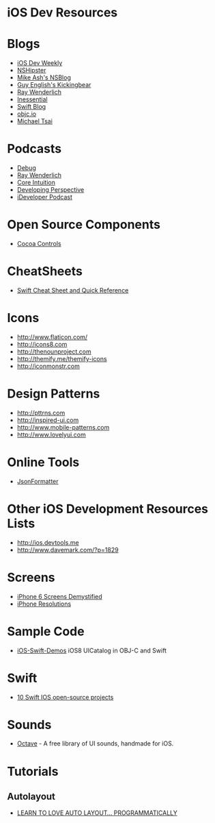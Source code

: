 iOS Dev Resources
===============

# Blogs
* [iOS Dev Weekly](https://iosdevweekly.com)
* [NSHipster](http://nshipster.com)
* [Mike Ash's NSBlog](https://mikeash.com/pyblog/)
* [Guy English's Kickingbear](http://kickingbear.com/blog)
* [Ray Wenderlich](http://www.raywenderlich.com)
* [Inessential](http://inessential.com)
* [Swift Blog](https://developer.apple.com/swift/blog/)
* [objc.io](http://www.objc.io)
* [Michael Tsai](http://mjtsai.com/blog/)
 
# Podcasts
* [Debug](http://www.imore.com/debug)
* [Ray Wenderlich](http://www.raywenderlich.com)
* [Core Intuition](http://www.coreint.org/podcast.xml)
* [Developing Perspective](http://developingperspective.com/feed/podcast/)
* [iDeveloper Podcast](http://feeds.feedburner.com/IdeveloperLive)

# Open Source Components
* [Cocoa Controls](https://www.cocoacontrols.com) 

# CheatSheets
* [Swift Cheat Sheet and Quick Reference](http://www.raywenderlich.com/73967/swift-cheat-sheet-and-quick-reference)

# Icons
* http://www.flaticon.com/
* http://icons8.com
* http://thenounproject.com
* http://themify.me/themify-icons
* http://iconmonstr.com

# Design Patterns
* http://pttrns.com
* http://inspired-ui.com
* http://www.mobile-patterns.com
* http://www.lovelyui.com

# Online Tools
* [JsonFormatter](http://www.bodurov.com/JsonFormatter/)
 
# Other iOS Development Resources Lists
* http://ios.devtools.me
* http://www.davemark.com/?p=1829
 
# Screens
* [iPhone 6 Screens Demystified](http://www.paintcodeapp.com/news/iphone-6-screens-demystified)
* [iPhone Resolutions](http://www.paintcodeapp.com/news/ultimate-guide-to-iphone-resolutions)


# Sample Code
* [iOS-Swift-Demos](https://github.com/Lax/iOS-Swift-Demos) iOS8 UICatalog in OBJ-C and Swift

# Swift
* [10 Swift IOS open-source projects](https://medium.com/swift-programming/15-swift-ios-open-source-projects-you-cannot-ignore-6bd4ac37d7dd)

# Sounds
* [Octave](http://raisedbeaches.com/octave/) - A free library of UI sounds, handmade for iOS.

# Tutorials
## Autolayout
* [LEARN TO LOVE AUTO LAYOUT… PROGRAMMATICALLY](http://www.thinkandbuild.it/learn-to-love-auto-layout-programmatically/)

